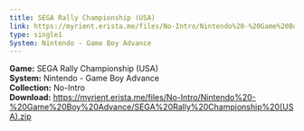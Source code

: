 ```yaml
---
title: SEGA Rally Championship (USA)
link: https://myrient.erista.me/files/No-Intro/Nintendo%20-%20Game%20Boy%20Advance/SEGA%20Rally%20Championship%20(USA).zip
type: single1
System: Nintendo - Game Boy Advance
---
```

<b>Game:</b> SEGA Rally Championship (USA)<br>
<b>System:</b> Nintendo - Game Boy Advance<br>
<b>Collection:</b> No-Intro<br>
<b>Download:</b> https://myrient.erista.me/files/No-Intro/Nintendo%20-%20Game%20Boy%20Advance/SEGA%20Rally%20Championship%20(USA).zip